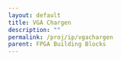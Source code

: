 ```yaml
---
layout: default
title: VGA Chargen
description: ""
permalink: /proj/ip/vgachargen
parent: FPGA Building Blocks
---
```

